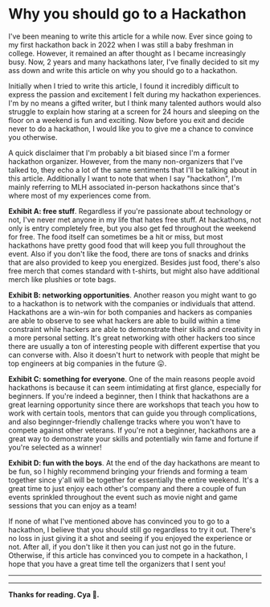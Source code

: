 # Why you should go to a Hackathon

I've been meaning to write this article for a while now. Ever since going to my first hackathon back in 2022 when I was still a baby freshman in college. However, it remained an after thought as I became increasingly busy. Now, 2 years and many hackathons later, I've finally decided to sit my ass down and write this article on why you should go to a hackathon.

Initially when I tried to write this article, I found it incredibly difficult to express the passion and excitement I felt during my hackathon experiences. I'm by no means a gifted writer, but I think many talented authors would also struggle to explain how staring at a screen for 24 hours and sleeping on the floor on a weekend is fun and exciting. Now before you exit and decide never to do a hackathon, I would like you to give me a chance to convince you otherwise.

A quick disclaimer that I'm probably a bit biased since I'm a former hackathon organizer. However, from the many non-organizers that I've talked to, they echo a lot of the same sentiments that I'll be talking about in this article. Additionally I want to note that when I say "hackathon", I'm mainly referring to MLH associated in-person hackathons since that's where most of my experiences come from.

**Exhibit A: free stuff**. Regardless if you're passionate about technology or not, I've never met anyone in my life that hates free stuff. At hackathons, not only is entry completely free, but you also get fed throughout the weekend for free. The food itself can sometimes be a hit or miss, but most hackathons have pretty good food that will keep you full throughout the event. Also if you don't like the food, there are tons of snacks and drinks that are also provided to keep you energized. Besides just food, there's also free merch that comes standard with t-shirts, but might also have additional merch like plushies or tote bags.

**Exhibit B: networking opportunities**. Another reason you might want to go to a hackathon is to network with the companies or individuals that attend. Hackathons are a win-win for both companies and hackers as companies are able to observe to see what hackers are able to build within a time constraint while hackers are able to demonstrate their skills and creativity in a more personal setting. It's great networking with other hackers too since there are usually a ton of interesting people with different expertise that you can converse with. Also it doesn't hurt to network with people that might be top engineers at big companies in the future 😛.

**Exhibit C: something for everyone**. One of the main reasons people avoid hackathons is because it can seem intimidating at first glance, especially for beginners. If you're indeed a beginner, then I think that hackathons are a great learning opportunity since there are workshops that teach you how to work with certain tools, mentors that can guide you through complications, and also beginnger-friendly challenge tracks where you won't have to compete against other veterans. If you're not a beginner, hackathons are a great way to demonstrate your skills and potentially win fame and fortune if you're selected as a winner! 

**Exhibit D: fun with the boys**. At the end of the day hackathons are meant to be fun, so I highly recommend bringing your friends and forming a team together since y'all will be together for essentially the entire weekend. It's a great time to just enjoy each other's company and there a couple of fun events sprinkled throughout the event such as movie night and game sessions that you can enjoy as a team!

If none of what I've mentioned above has convinced you to go to a hackathon, I believe that you should still go regardless to try it out. There's no loss in just giving it a shot and seeing if you enjoyed the experience or not. After all, if you don't like it then you can just not go in the future. Otherwise, if this article has convinced you to compete in a hackathon, I hope that you have a great time tell the organizers that I sent you!

---

---

**Thanks for reading. Cya 👋.**
